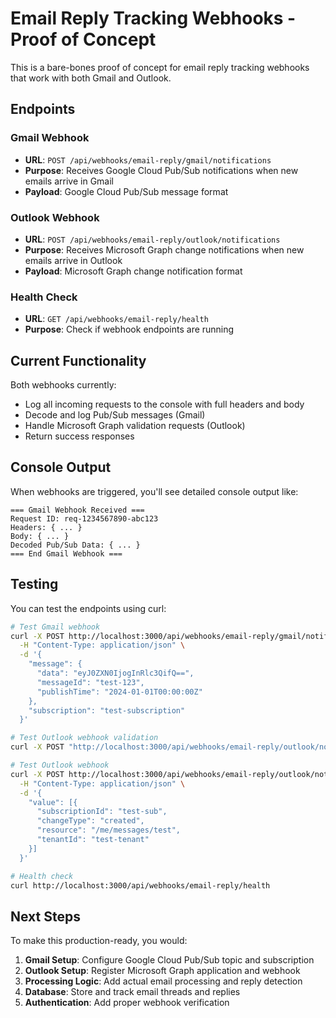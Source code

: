 # Email Reply Tracking Webhooks - Proof of Concept

This is a bare-bones proof of concept for email reply tracking webhooks that work with both Gmail and Outlook.

## Endpoints

### Gmail Webhook
- **URL**: `POST /api/webhooks/email-reply/gmail/notifications`
- **Purpose**: Receives Google Cloud Pub/Sub notifications when new emails arrive in Gmail
- **Payload**: Google Cloud Pub/Sub message format

### Outlook Webhook  
- **URL**: `POST /api/webhooks/email-reply/outlook/notifications`
- **Purpose**: Receives Microsoft Graph change notifications when new emails arrive in Outlook
- **Payload**: Microsoft Graph change notification format

### Health Check
- **URL**: `GET /api/webhooks/email-reply/health`
- **Purpose**: Check if webhook endpoints are running

## Current Functionality

Both webhooks currently:
- Log all incoming requests to the console with full headers and body
- Decode and log Pub/Sub messages (Gmail)
- Handle Microsoft Graph validation requests (Outlook)
- Return success responses

## Console Output

When webhooks are triggered, you'll see detailed console output like:

```
=== Gmail Webhook Received ===
Request ID: req-1234567890-abc123
Headers: { ... }
Body: { ... }
Decoded Pub/Sub Data: { ... }
=== End Gmail Webhook ===
```

## Testing

You can test the endpoints using curl:

```bash
# Test Gmail webhook
curl -X POST http://localhost:3000/api/webhooks/email-reply/gmail/notifications \
  -H "Content-Type: application/json" \
  -d '{
    "message": {
      "data": "eyJ0ZXN0IjogInRlc3QifQ==",
      "messageId": "test-123",
      "publishTime": "2024-01-01T00:00:00Z"
    },
    "subscription": "test-subscription"
  }'

# Test Outlook webhook validation
curl -X POST "http://localhost:3000/api/webhooks/email-reply/outlook/notifications?validationToken=test-token"

# Test Outlook webhook
curl -X POST http://localhost:3000/api/webhooks/email-reply/outlook/notifications \
  -H "Content-Type: application/json" \
  -d '{
    "value": [{
      "subscriptionId": "test-sub",
      "changeType": "created",
      "resource": "/me/messages/test",
      "tenantId": "test-tenant"
    }]
  }'

# Health check
curl http://localhost:3000/api/webhooks/email-reply/health
```

## Next Steps

To make this production-ready, you would:

1. **Gmail Setup**: Configure Google Cloud Pub/Sub topic and subscription
2. **Outlook Setup**: Register Microsoft Graph application and webhook
3. **Processing Logic**: Add actual email processing and reply detection
4. **Database**: Store and track email threads and replies
5. **Authentication**: Add proper webhook verification